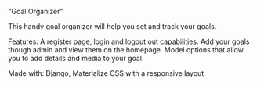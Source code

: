 "Goal Organizer"

This handy goal organizer will help you set and track your goals.

Features:
A register page, login and logout out capabilities. Add your goals though admin and view them on the homepage. Model options that allow you to add details and media to your goal.

Made with:
Django, Materialize CSS with a responsive layout.
